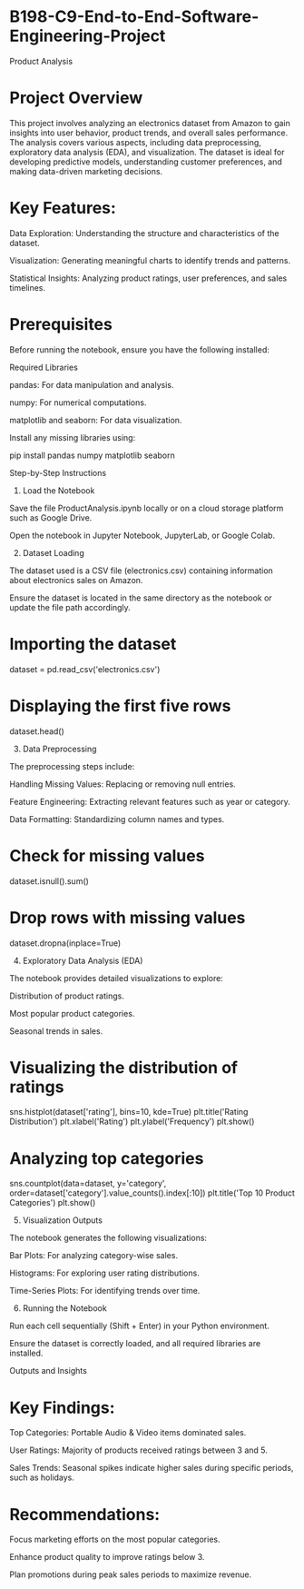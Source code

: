 # B198-C9-End-to-End-Software-Engineering-Project
Product Analysis

# Project Overview

This project involves analyzing an electronics dataset from Amazon to gain insights into user behavior, product trends, and overall sales performance. The analysis covers various aspects, including data preprocessing, exploratory data analysis (EDA), and visualization. The dataset is ideal for developing predictive models, understanding customer preferences, and making data-driven marketing decisions.

# Key Features:

Data Exploration: Understanding the structure and characteristics of the dataset.

Visualization: Generating meaningful charts to identify trends and patterns.

Statistical Insights: Analyzing product ratings, user preferences, and sales timelines.

# Prerequisites

Before running the notebook, ensure you have the following installed:

Required Libraries

pandas: For data manipulation and analysis.

numpy: For numerical computations.

matplotlib and seaborn: For data visualization.

Install any missing libraries using:

pip install pandas numpy matplotlib seaborn

Step-by-Step Instructions

1. Load the Notebook

Save the file ProductAnalysis.ipynb locally or on a cloud storage platform such as Google Drive.

Open the notebook in Jupyter Notebook, JupyterLab, or Google Colab.

2. Dataset Loading

The dataset used is a CSV file (electronics.csv) containing information about electronics sales on Amazon.

Ensure the dataset is located in the same directory as the notebook or update the file path accordingly.



# Importing the dataset

dataset = pd.read_csv('electronics.csv')

# Displaying the first five rows
dataset.head()

3. Data Preprocessing

The preprocessing steps include:

Handling Missing Values: Replacing or removing null entries.

Feature Engineering: Extracting relevant features such as year or category.

Data Formatting: Standardizing column names and types.


# Check for missing values
dataset.isnull().sum()

# Drop rows with missing values
dataset.dropna(inplace=True)

4. Exploratory Data Analysis (EDA)

The notebook provides detailed visualizations to explore:

Distribution of product ratings.

Most popular product categories.

Seasonal trends in sales.


# Visualizing the distribution of ratings
sns.histplot(dataset['rating'], bins=10, kde=True)
plt.title('Rating Distribution')
plt.xlabel('Rating')
plt.ylabel('Frequency')
plt.show()

# Analyzing top categories
sns.countplot(data=dataset, y='category', order=dataset['category'].value_counts().index[:10])
plt.title('Top 10 Product Categories')
plt.show()

5. Visualization Outputs

The notebook generates the following visualizations:

Bar Plots: For analyzing category-wise sales.

Histograms: For exploring user rating distributions.

Time-Series Plots: For identifying trends over time.

6. Running the Notebook

Run each cell sequentially (Shift + Enter) in your Python environment.

Ensure the dataset is correctly loaded, and all required libraries are installed.

Outputs and Insights

# Key Findings:

Top Categories: Portable Audio & Video items dominated sales.

User Ratings: Majority of products received ratings between 3 and 5.

Sales Trends: Seasonal spikes indicate higher sales during specific periods, such as holidays.

# Recommendations:

Focus marketing efforts on the most popular categories.

Enhance product quality to improve ratings below 3.

Plan promotions during peak sales periods to maximize revenue.
